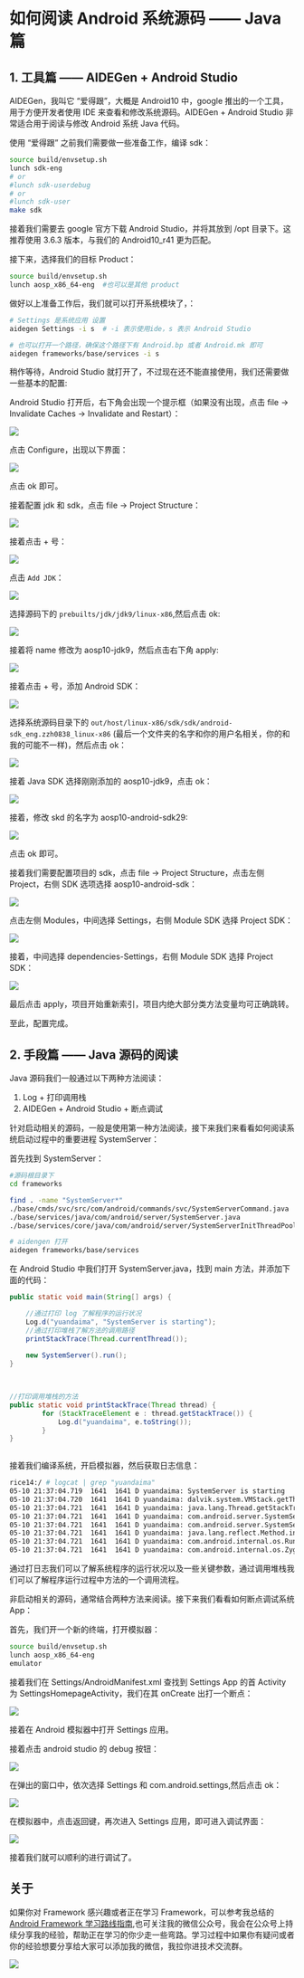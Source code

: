 # 如何阅读 Android 系统源码 —— Java 篇

## 1. 工具篇 —— AIDEGen + Android Studio 

AIDEGen，我叫它 “爱得跟”，大概是 Android10 中，google 推出的一个工具，用于方便开发者使用 IDE 来查看和修改系统源码。AIDEGen + Android Studio 非常适合用于阅读与修改 Android 系统 Java 代码。

使用 “爱得跟” 之前我们需要做一些准备工作，编译 sdk：

```bash
source build/envsetup.sh
lunch sdk-eng
# or
#lunch sdk-userdebug
# or
#lunch sdk-user
make sdk
```

接着我们需要去 google 官方下载 Android Studio，并将其放到 /opt 目录下。这推荐使用 3.6.3 版本，与我们的 Android10_r41 更为匹配。

接下来，选择我们的目标 Product：

```bash
source build/envsetup.sh
lunch aosp_x86_64-eng  #也可以是其他 product
```

做好以上准备工作后，我们就可以打开系统模块了，：

```bash
# Settings 是系统应用 设置
aidegen Settings -i s  # -i 表示使用ide，s 表示 Android Studio

# 也可以打开一个路径，确保这个路径下有 Android.bp 或者 Android.mk 即可
aidegen frameworks/base/services -i s
```

稍作等待，Android Studio 就打开了，不过现在还不能直接使用，我们还需要做一些基本的配置:


Android Studio 打开后，右下角会出现一个提示框（如果没有出现，点击 file -> Invalidate Caches -> Invalidate and Restart）：

![](https://gitee.com/stingerzou/pic-bed/raw/master/img/20230330232504.png)

点击 Configure，出现以下界面：

![](https://gitee.com/stingerzou/pic-bed/raw/master/img/20230330232744.png)

点击 ok 即可。

接着配置 jdk 和 sdk，点击 file -> Project Structure：

![](https://gitee.com/stingerzou/pic-bed/raw/master/img/20230330233341.png)

接着点击 + 号：

![](https://gitee.com/stingerzou/pic-bed/raw/master/img/20230330233429.png)

点击 `Add JDK`：

![](https://gitee.com/stingerzou/pic-bed/raw/master/img/20230330233429.png)

选择源码下的 `prebuilts/jdk/jdk9/linux-x86`,然后点击 ok:

![](https://gitee.com/stingerzou/pic-bed/raw/master/img/20230330233925.png)

接着将 name 修改为 aosp10-jdk9，然后点击右下角 apply:

![](https://gitee.com/stingerzou/pic-bed/raw/master/img/20230330234053.png)

接着点击 + 号，添加 Android SDK：

![](https://gitee.com/stingerzou/pic-bed/raw/master/img/20230330234337.png)

选择系统源码目录下的 `out/host/linux-x86/sdk/sdk/android-sdk_eng.zzh0838_linux-x86` (最后一个文件夹的名字和你的用户名相关，你的和我的可能不一样)，然后点击 ok：

![](https://gitee.com/stingerzou/pic-bed/raw/master/img/20230330235615.png)

接着 Java SDK 选择刚刚添加的 aosp10-jdk9，点击 ok：

![](https://gitee.com/stingerzou/pic-bed/raw/master/img/20230330235743.png)

接着，修改 skd 的名字为 aosp10-android-sdk29:

![](https://gitee.com/stingerzou/pic-bed/raw/master/img/20230330235943.png)

点击 ok 即可。


接着我们需要配置项目的 sdk，点击 file -> Project Structure，点击左侧 Project，右侧 SDK 选项选择 aosp10-android-sdk：

![](https://gitee.com/stingerzou/pic-bed/raw/master/img/20230331000336.png)

点击左侧 Modules，中间选择 Settings，右侧 Module SDK 选择 Project SDK：

![](https://gitee.com/stingerzou/pic-bed/raw/master/img/20230331000444.png)

接着，中间选择 dependencies-Settings，右侧 Module SDK 选择 Project SDK：

![](https://gitee.com/stingerzou/pic-bed/raw/master/img/20230331000540.png)

最后点击 apply，项目开始重新索引，项目内绝大部分类方法变量均可正确跳转。

至此，配置完成。


## 2. 手段篇 —— Java 源码的阅读

Java 源码我们一般通过以下两种方法阅读：

1. Log + 打印调用栈
2. AIDEGen + Android Studio + 断点调试

针对启动相关的源码，一般是使用第一种方法阅读，接下来我们来看看如何阅读系统启动过程中的重要进程 SystemServer：

首先找到 SystemServer：

```bash
#源码根目录下
cd frameworks

find . -name "SystemServer*"
./base/cmds/svc/src/com/android/commands/svc/SystemServerCommand.java
./base/services/java/com/android/server/SystemServer.java
./base/services/core/java/com/android/server/SystemServerInitThreadPool.java

# aidengen 打开
aidegen frameworks/base/services
```

在 Android Studio 中我们打开 SystemServer.java，找到 main 方法，并添加下面的代码：


```java
public static void main(String[] args) {

    //通过打印 log 了解程序的运行状况
    Log.d("yuandaima", "SystemServer is starting");
    //通过打印堆栈了解方法的调用路径
    printStackTrace(Thread.currentThread());
        
    new SystemServer().run();
}

 

//打印调用堆栈的方法
public static void printStackTrace(Thread thread) {
        for (StackTraceElement e : thread.getStackTrace()) {
            Log.d("yuandaima", e.toString());
        }
}
  
```

接着我们编译系统，开启模拟器，然后获取日志信息：

```bash
rice14:/ # logcat | grep "yuandaima"
05-10 21:37:04.719  1641  1641 D yuandaima: SystemServer is starting
05-10 21:37:04.720  1641  1641 D yuandaima: dalvik.system.VMStack.getThreadStackTrace(Native Method)
05-10 21:37:04.721  1641  1641 D yuandaima: java.lang.Thread.getStackTrace(Thread.java:1720)
05-10 21:37:04.721  1641  1641 D yuandaima: com.android.server.SystemServer.printStackTrace(SystemServer.java:350)
05-10 21:37:04.721  1641  1641 D yuandaima: com.android.server.SystemServer.main(SystemServer.java:362)
05-10 21:37:04.721  1641  1641 D yuandaima: java.lang.reflect.Method.invoke(Native Method)
05-10 21:37:04.721  1641  1641 D yuandaima: com.android.internal.os.RuntimeInit$MethodAndArgsCaller.run(RuntimeInit.java:492)
05-10 21:37:04.721  1641  1641 D yuandaima: com.android.internal.os.ZygoteInit.main(ZygoteInit.java:908)
```

通过打日志我们可以了解系统程序的运行状况以及一些关键参数，通过调用堆栈我们可以了解程序运行过程中方法的一个调用流程。


非启动相关的源码，通常结合两种方法来阅读。接下来我们看看如何断点调试系统 App：

首先，我们开一个新的终端，打开模拟器：

```bash
source build/envsetup.sh
lunch aosp_x86_64-eng
emulator
```

接着我们在 Settings/AndroidManifest.xml 查找到 Settings App 的首 Activity 为 SettingsHomepageActivity，我们在其 onCreate 出打一个断点：

![](https://gitee.com/stingerzou/pic-bed/raw/master/img/20230331001249.png)


接着在 Android 模拟器中打开 Settings 应用。

接着点击 android studio 的 debug 按钮：

![](https://gitee.com/stingerzou/pic-bed/raw/master/img/20230331001845.png)

在弹出的窗口中，依次选择 Settings 和 com.android.settings,然后点击 ok：

![](https://gitee.com/stingerzou/pic-bed/raw/master/img/20230331002002.png)

在模拟器中，点击返回键，再次进入 Settings 应用，即可进入调试界面：

![](https://gitee.com/stingerzou/pic-bed/raw/master/img/20230331002134.png)

接着我们就可以顺利的进行调试了。


## 关于


如果你对 Framework 感兴趣或者正在学习 Framework，可以参考我总结的[Android Framework 学习路线指南](https://github.com/yuandaimaahao/AndroidFrameworkTutorial),也可关注我的微信公众号，我会在公众号上持续分享我的经验，帮助正在学习的你少走一些弯路。学习过程中如果你有疑问或者你的经验想要分享给大家可以添加我的微信，我拉你进技术交流群。

![](https://gitee.com/stingerzou/pic-bed/raw/master/img/4e7348e352774883ecb19ab021d6cee.jpg)




